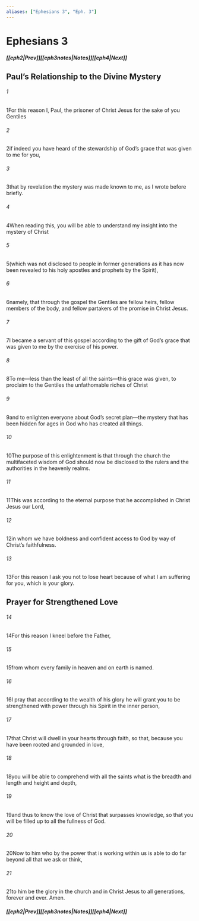 ```yaml
---
aliases: ["Ephesians 3", "Eph. 3"]
---
```

# Ephesians 3
##### <span class=arrow-left></span>[[eph2|Prev]]<span class=navigation-separator></span>[[eph3notes|Notes]]<span class=navigation-separator></span>[[eph4|Next]]<span class=arrow-right></span>
## Paul’s Relationship to the Divine Mystery
###### 1
<span class=verse-first>1</span>For this reason I, Paul, the prisoner of Christ Jesus for the sake of you Gentiles
###### 2
<span class=verse-body>2</span>if indeed you have heard of the stewardship of God’s grace that was given to me for you,
###### 3
<span class=verse-body>3</span>that by revelation the mystery was made known to me, as I wrote before briefly.
###### 4
<span class=verse-body>4</span>When reading this, you will be able to understand my insight into the mystery of Christ
###### 5
<span class=verse-body>5</span>(which was not disclosed to people in former generations as it has now been revealed to his holy apostles and prophets by the Spirit),
###### 6
<span class=verse-body>6</span>namely, that through the gospel the Gentiles are fellow heirs, fellow members of the body, and fellow partakers of the promise in Christ Jesus.
###### 7
<span class=verse-body>7</span>I became a servant of this gospel according to the gift of God’s grace that was given to me by the exercise of his power.
###### 8
<span class=verse-body>8</span>To me—less than the least of all the saints—this grace was given, to proclaim to the Gentiles the unfathomable riches of Christ
###### 9
<span class=verse-body>9</span>and to enlighten everyone about God’s secret plan—the mystery that has been hidden for ages in God who has created all things.
###### 10
<span class=verse-body>10</span>The purpose of this enlightenment is that through the church the multifaceted wisdom of God should now be disclosed to the rulers and the authorities in the heavenly realms.
###### 11
<span class=verse-body>11</span>This was according to the eternal purpose that he accomplished in Christ Jesus our Lord,
###### 12
<span class=verse-body>12</span>in whom we have boldness and confident access to God by way of Christ’s faithfulness.
###### 13
<span class=verse-body>13</span>For this reason I ask you not to lose heart because of what I am suffering for you, which is your glory.
## Prayer for Strengthened Love
###### 14
<span class=verse-first>14</span>For this reason I kneel before the Father,
###### 15
<span class=verse-body>15</span>from whom every family in heaven and on earth is named.
###### 16
<span class=verse-body>16</span>I pray that according to the wealth of his glory he will grant you to be strengthened with power through his Spirit in the inner person,
###### 17
<span class=verse-body>17</span>that Christ will dwell in your hearts through faith, so that, because you have been rooted and grounded in love,
###### 18
<span class=verse-body>18</span>you will be able to comprehend with all the saints what is the breadth and length and height and depth,
###### 19
<span class=verse-body>19</span>and thus to know the love of Christ that surpasses knowledge, so that you will be filled up to all the fullness of God.
<div class=paragraph-break></div>

###### 20
<span class=verse-first>20</span>Now to him who by the power that is working within us is able to do far beyond all that we ask or think,
###### 21
<span class=verse-body>21</span>to him be the glory in the church and in Christ Jesus to all generations, forever and ever. Amen.
##### <span class=arrow-left></span>[[eph2|Prev]]<span class=navigation-separator></span>[[eph3notes|Notes]]<span class=navigation-separator></span>[[eph4|Next]]<span class=arrow-right></span>